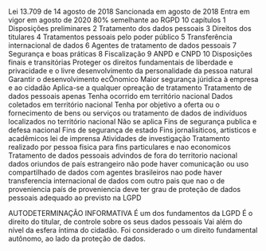 Lei 13.709 de 14 agosto de 2018
    Sancionada em agosto de 2018
    Entra em vigor em agosto de 2020
    80% semelhante ao RGPD
10 capítulos
    1
        Disposições preliminares
    2
        Tratamento dos dados pessoais
    3
        Direitos dos titulares
    4
        Tratamentos pessoais pelo poder público
    5
        Transferência internacional de dados
    6
        Agentes de tratamento de dados pessoais
    7
        Segurança e boas práticas
    8
        Fiscalização
    9
        ANPD e CNPD
    10
        Disposições finais e transitórias
Proteger os direitos fundamentais de liberdade e privacidade e o livre desenvolvimento da personalidade da pessoa natural
Garantir o desenvolvimento ecÔnomico
Maior segurança júridica à empresa e ao cidadão
Aplica-se a qualquer opreação de tratamento
    Tratamento de dados pessoais apenas
    Tenha ocorrido em território nacional
    Dados coletados em território nacional
    Tenha por objetivo a oferta ou o fornecimento de bens ou serviços ou tratamento de dados de indivíduos localizados no território nacional
Não se aplica 
    Fins de segurança publica e defesa nacional
    Fins de segurança de estado
    Fins jornalisiticos, artisticos e acadêmicos
        lei de imprensa
    Atividades de investigação
    Tratamento realizado por pessoa fisica para fins particulares e nao economicos
    Tratamento de dados pessoais advindos de fora do territorio nacional
            dados oriundos de país estrangeiro
        não pode haver comunicação ou uso compartilhado de dados com agentes brasileiros
        nao pode haver transferencia internacional de dados com outro pais que nao o de proveniencia
        país de proveniencia deve ter grau de proteção de dados pessoais adequado ao previsto na LGPD

 AUTODETERMINAÇÃO INFORMATIVA
    É um dos fundamentos da LGPD
     É o direito do titular, de controle sobre os seus dados pessoais
        Vai além do nível da esfera íntima do cidadão.
        Foi considerado o um direito fundamental autônomo, ao lado da proteção de dados.